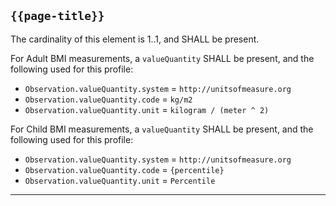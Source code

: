 ## `{{page-title}}`

The cardinality of this element is 1..1, and SHALL be present.

For Adult BMI measurements, a <code>valueQuantity</code> SHALL be present, and the following used for this profile:
- `Observation.valueQuantity.system` = `http://unitsofmeasure.org`
- `Observation.valueQuantity.code` = `kg/m2`
- `Observation.valueQuantity.unit` = `kilogram / (meter ^ 2)`

For Child BMI measurements, a <code>valueQuantity</code> SHALL be present, and the following used for this profile:
- `Observation.valueQuantity.system` = `http://unitsofmeasure.org`
- `Observation.valueQuantity.code` = `{percentile}`
- `Observation.valueQuantity.unit` = `Percentile`

---